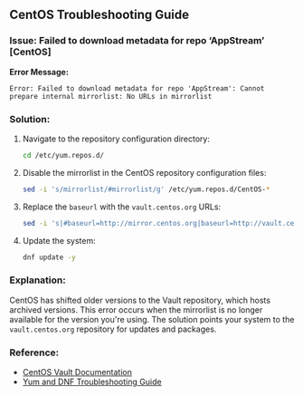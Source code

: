 ## CentOS Troubleshooting Guide

### Issue: Failed to download metadata for repo ‘AppStream’ [CentOS]

**Error Message:**

```
Error: Failed to download metadata for repo 'AppStream': Cannot prepare internal mirrorlist: No URLs in mirrorlist
```

### Solution:

1. Navigate to the repository configuration directory:

    ```bash
    cd /etc/yum.repos.d/
    ```

2. Disable the mirrorlist in the CentOS repository configuration files:

    ```bash
    sed -i 's/mirrorlist/#mirrorlist/g' /etc/yum.repos.d/CentOS-*
    ```

3. Replace the `baseurl` with the `vault.centos.org` URLs:

    ```bash
    sed -i 's|#baseurl=http://mirror.centos.org|baseurl=http://vault.centos.org|g' /etc/yum.repos.d/CentOS-*
    ```

4. Update the system:

    ```bash
    dnf update -y
    ```

### Explanation:

CentOS has shifted older versions to the Vault repository, which hosts archived versions. This error occurs when the mirrorlist is no longer available for the version you're using. The solution points your system to the `vault.centos.org` repository for updates and packages.

### Reference:

- [CentOS Vault Documentation](https://wiki.centos.org/FAQ/CentOS7)
- [Yum and DNF Troubleshooting Guide](https://access.redhat.com/solutions/253273)
